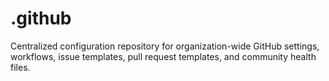 # .github
Centralized configuration repository for organization-wide GitHub settings, workflows, issue templates, pull request templates, and community health files. 
